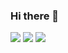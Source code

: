 ### Hi there 👋

![](https://media1.tenor.com/m/GR9WScxVCtMAAAAd/uh-oh-stinky.gif)
![](https://encrypted-tbn0.gstatic.com/images?q=tbn:ANd9GcRXS0kVsqDR1cuhh4DmIej2_5cgatCvMFRm2yWyVVmexVVZgIDcs3dzzxrobfTMOVwl9zQ&usqp=CAU)
![](https://img.quizur.com/f/img63b22eafdc93b0.18938207.jpg?lastEdited=1672621756)
